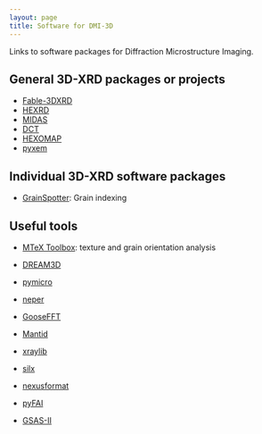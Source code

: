 ```yaml
---
layout: page
title: Software for DMI-3D
---
```


Links to software packages for Diffraction Microstructure Imaging.

## General 3D-XRD packages or projects

* [Fable-3DXRD](https://github.com/FABLE-3DXRD)
* [HEXRD](https://github.com/HEXRD)
* [MIDAS](https://github.com/marinerhemant/MIDAS)
* [DCT](https://sourceforge.net/projects/dct)
* [HEXOMAP](https://github.com/HeLiuCMU/HEXOMAP)
* [pyxem](https://github.com/pyxem)

## Individual 3D-XRD software packages

* [GrainSpotter](https://sourceforge.net/p/fable/code/HEAD/tree/GrainSpotter/trunk/): Grain indexing

## Useful tools

* [MTeX Toolbox](https://mtex-toolbox.github.io/): texture and grain orientation analysis
* [DREAM3D](https://github.com/BlueQuartzSoftware/DREAM3D)
* [pymicro](https://github.com/heprom/pymicro)
* [neper](https://github.com/rquey/neper)
* [GooseFFT](https://github.com/tdegeus/GooseFFT)

* [Mantid](https://github.com/mantidproject/mantid)
* [xraylib](https://github.com/tschoonj/xraylib)
* [silx](https://github.com/silx-kit/silx)
* [nexusformat](https://github.com/nexusformat)
* [pyFAI](https://github.com/silx-kit/pyFAI)
* [GSAS-II](https://subversion.xray.aps.anl.gov/trac/pyGSAS)
